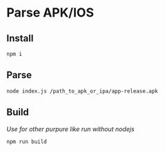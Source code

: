 # Parse APK/IOS

## Install

`npm i`

## Parse

`node index.js /path_to_apk_or_ipa/app-release.apk`

## Build

*Use for other purpure like run without nodejs*

`npm run build`
